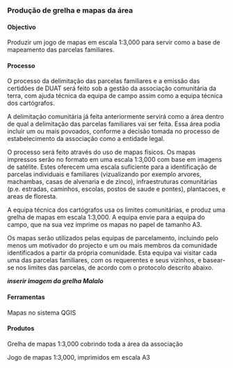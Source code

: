 ### Produção de grelha e mapas da área

#### **Objectivo**

Produzir um jogo de mapas em escala 1:3,000 para servir como a base de mapeamento das parcelas familiares.

#### Processo

O processo da delimitação das parcelas familiares e a emissão das certidões de DUAT será feito sob a gestão da associação comunitária da terra, com ajuda técnica da equipa de campo assim como a equipa técnica dos cartógrafos.

A delimitação comunitária já feita anteriormente servirá como a área dentro de qual a delimitação das parcelas familiares vai ser feita. Essa área podia incluir um ou mais povoados, conforme a decisão tomada no processo de estabelecimento da associação como a entidade legal.

O processo será feito através do uso de mapas físicos. Os mapas impressos serão no formato em uma escala 1:3,000 com base em imagens de satélite. Estes oferecem uma escala suficiente para a identificação de parcelas individuais e familiares \(vizualizando por exemplo arvores, machambas, casas de alvenaria e de zinco\), infraestruturas comunitárias \(p.e. estradas, caminhos, escolas, postos de saude e pontes\), plantacoes, e areas de floresta.

A equipa técnica dos cartógrafos usa os limites comunitárias, e produz uma grelha de mapas em escala 1:3,000. A equipa envie para a equipa do campo, que na sua vez imprime os mapas no papel de tamanho A3.

Os mapas serão utilizados pelas equipas de parcelamento, incluindo pelo menos um motivador do projecto e um ou mais membros da comunidade identificados a partir da própria comunidade. Esta equipa vai visitar cada uma das parcelas familiares, com os requerentes e seus vizinhos, e basear-se nos limites das parcelas, de acordo com o protocolo descrito abaixo.

_**inserir imagem da grelha Malalo**_

#### **Ferramentas**

Mapas no sistema QGIS

#### **Produtos**

Grelha de mapas 1:3,000 cobrindo toda a área da associação

Jogo de mapas 1:3,000, imprimidos em escala A3

